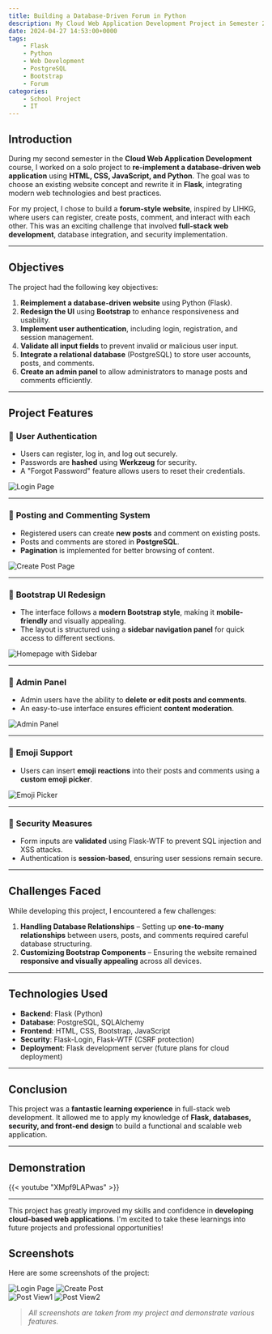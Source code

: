 ```yaml
---
title: Building a Database-Driven Forum in Python
description: My Cloud Web Application Development Project in Semester 2
date: 2024-04-27 14:53:00+0000
tags: 
    - Flask
    - Python
    - Web Development
    - PostgreSQL
    - Bootstrap
    - Forum
categories:
    - School Project
    - IT
---
```


## **Introduction**
During my second semester in the **Cloud Web Application Development** course, I worked on a solo project to **re-implement a database-driven web application** using **HTML, CSS, JavaScript, and Python**. The goal was to choose an existing website concept and rewrite it in **Flask**, integrating modern web technologies and best practices.

For my project, I chose to build a **forum-style website**, inspired by LIHKG, where users can register, create posts, comment, and interact with each other. This was an exciting challenge that involved **full-stack web development**, database integration, and security implementation.

---

## **Objectives**
The project had the following key objectives:
1. **Reimplement a database-driven website** using Python (Flask).
2. **Redesign the UI** using **Bootstrap** to enhance responsiveness and usability.
3. **Implement user authentication**, including login, registration, and session management.
4. **Validate all input fields** to prevent invalid or malicious user input.
5. **Integrate a relational database** (PostgreSQL) to store user accounts, posts, and comments.
6. **Create an admin panel** to allow administrators to manage posts and comments efficiently.

---

## **Project Features**
### 🔹 **User Authentication**
- Users can register, log in, and log out securely.
- Passwords are **hashed** using **Werkzeug** for security.
- A "Forgot Password" feature allows users to reset their credentials.

![Login Page](A1.jpg)

---

### 🔹 **Posting and Commenting System**
- Registered users can create **new posts** and comment on existing posts.
- Posts and comments are stored in **PostgreSQL**.
- **Pagination** is implemented for better browsing of content.

![Create Post Page](A3.jpg)

---

### 🔹 **Bootstrap UI Redesign**
- The interface follows a **modern Bootstrap style**, making it **mobile-friendly** and visually appealing.
- The layout is structured using a **sidebar navigation panel** for quick access to different sections.

![Homepage with Sidebar](A2.jpg)

---

### 🔹 **Admin Panel**
- Admin users have the ability to **delete or edit posts and comments**.
- An easy-to-use interface ensures efficient **content moderation**.

![Admin Panel](A6.jpg)

---

### 🔹 **Emoji Support**
- Users can insert **emoji reactions** into their posts and comments using a **custom emoji picker**.

![Emoji Picker](A3.jpg)

---

### 🔹 **Security Measures**
- Form inputs are **validated** using Flask-WTF to prevent SQL injection and XSS attacks.
- Authentication is **session-based**, ensuring user sessions remain secure.

---

## **Challenges Faced**
While developing this project, I encountered a few challenges:
1. **Handling Database Relationships** – Setting up **one-to-many relationships** between users, posts, and comments required careful database structuring.
2. **Customizing Bootstrap Components** – Ensuring the website remained **responsive and visually appealing** across all devices.


---

## **Technologies Used**
- **Backend**: Flask (Python)
- **Database**: PostgreSQL, SQLAlchemy
- **Frontend**: HTML, CSS, Bootstrap, JavaScript
- **Security**: Flask-Login, Flask-WTF (CSRF protection)
- **Deployment**: Flask development server (future plans for cloud deployment)

---

## **Conclusion**
This project was a **fantastic learning experience** in full-stack web development. It allowed me to apply my knowledge of **Flask, databases, security, and front-end design** to build a functional and scalable web application.

---

## **Demonstration**
{{< youtube "XMpf9LAPwas" >}}

---
This project has greatly improved my skills and confidence in **developing cloud-based web applications**. I'm excited to take these learnings into future projects and professional opportunities!

## **Screenshots**
Here are some screenshots of the project:

![Login Page](A1.jpg) ![Create Post](A3.jpg)  
![Post View1](A4.jpg) ![Post View2](A5.jpg)  

> *All screenshots are taken from my project and demonstrate various features.*

